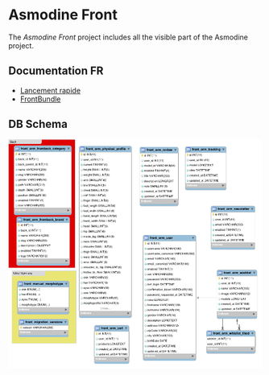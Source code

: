# Asmodine Front

The *Asmodine Front* project includes all the visible part of the Asmodine project.

## Documentation FR

 - [Lancement rapide](README_FR.md)
 - [FrontBundle](src/Asmodine/FrontBundle/Resources/doc/fr/index.md)

## DB Schema

![](src/Asmodine/FrontBundle/Resources/doc/img/DB_Schema.png) 